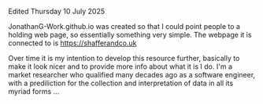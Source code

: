 Edited Thursday 10 July 2025

JonathanG-Work.github.io was created so that I could point people to a holding web page, so essentially something very simple. The webpage it is connected to is https://shafferandco.uk

Over time it is my intention to develop this resource further, basically to make it look nicer and to provide more info about what it is I do. I'm a market researcher who qualified many decades ago as a software engineer, with a prediliction for the collection and interpretation of data in all its myriad forms ...

